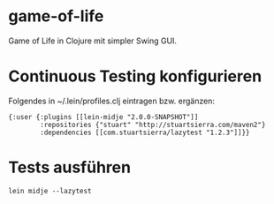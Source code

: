 # game-of-life

Game of Life in Clojure mit simpler Swing GUI.

# Continuous Testing konfigurieren

Folgendes in ~/.lein/profiles.clj eintragen bzw. ergänzen:

    {:user {:plugins [[lein-midje "2.0.0-SNAPSHOT"]]
            :repositories {"stuart" "http://stuartsierra.com/maven2"}
            :dependencies [[com.stuartsierra/lazytest "1.2.3"]]}}

# Tests ausführen

    lein midje --lazytest
